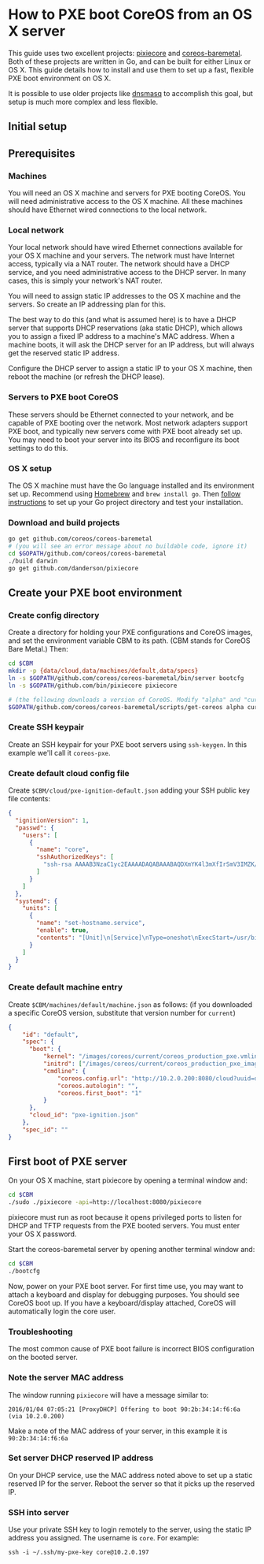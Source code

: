 # How to PXE boot CoreOS from an OS X server

This guide uses two excellent projects: [pixiecore](https://github.com/danderson/pixiecore) and [coreos-baremetal](https://github.com/coreos/coreos-baremetal). Both of these projects are written in Go, and can be built for either Linux or OS X. This guide details how to install and use them to set up a fast, flexible PXE boot environment on OS X.

It is possible to use older projects like [dnsmasq](http://www.thekelleys.org.uk/dnsmasq/doc.html) to accomplish this goal, but setup is much more complex and less flexible.

## Initial setup

## Prerequisites

### Machines

You will need an OS X machine and servers for PXE booting CoreOS. You will need administrative access to the OS X machine.
All these machines should have Ethernet wired connections to the local network.

### Local network

Your local network should have wired Ethernet connections available for your OS X machine and your servers.
The network must have Internet access, typically via a NAT router.
The network should have a DHCP service, and you need administrative access to the DHCP server.
In many cases, this is simply your network's NAT router.

You will need to assign static IP addresses to the OS X machine and the servers. So create an IP addressing plan for this.

The best way to do this (and what is assumed here) is to have a DHCP server that supports DHCP reservations (aka static DHCP), which allows you to assign a fixed IP address to a machine's MAC address.
When a machine boots, it will ask the DHCP server for an IP address, but will always get the reserved static IP address.

Configure the DHCP server to assign a static IP to your OS X machine, then reboot the machine (or refresh the DHCP lease).

### Servers to PXE boot CoreOS

These servers should be Ethernet connected to your network, and be capable of PXE booting over the network.
Most network adapters support PXE boot, and typically new servers come with PXE boot already set up.
You may need to boot your server into its BIOS and reconfigure its boot settings to do this.

### OS X setup

The OS X machine must have the Go language installed and its environment set up.
Recommend using [Homebrew](http://brew.sh) and `brew install go`. Then [follow instructions](https://golang.org/doc/install#testing) to set up your Go project directory and test your installation.

### Download and build projects

```bash
go get github.com/coreos/coreos-baremetal
# (you will see an error message about no buildable code, ignore it)
cd $GOPATH/github.com/coreos/coreos-baremetal
./build darwin
go get github.com/danderson/pixiecore
```

## Create your PXE boot environment

### Create config directory

Create a directory for holding your PXE configurations and CoreOS images, and set the environment variable CBM to its path. (CBM stands for CoreOS Bare Metal.) Then:

```bash
cd $CBM
mkdir -p {data/cloud,data/machines/default,data/specs}
ln -s $GOPATH/github.com/coreos/coreos-baremetal/bin/server bootcfg
ln -s $GOPATH/github.com/bin/pixiecore pixiecore
```

```bash
# (the following downloads a version of CoreOS. Modify "alpha" and "current" to the channel and release that you wish to use.)
$GOPATH/github.com/coreos/coreos-baremetal/scripts/get-coreos alpha current
```

### Create SSH keypair

Create an SSH keypair for your PXE boot servers using `ssh-keygen`. In this example we'll call it `coreos-pxe`.

### Create default cloud config file

Create `$CBM/cloud/pxe-ignition-default.json` adding your SSH public key file contents:

```json
{
  "ignitionVersion": 1,
  "passwd": {
    "users": [
      {
        "name": "core",
        "sshAuthorizedKeys": [
          "ssh-rsa AAAAB3NzaC1yc2EAAAADAQABAAABAQDXmYK4l3mXfIrSmV3IMZK/BC8CKPeZ/7VDkM1x8V5ulFZLM9gKhd//eGP10gvkoinOLYBFUntDZA4v6BB5UPI1sr2AaJ0LsHoMpebnMW4oNgx/8aBIChujhYmeAQut+pc9k24MYkFq2TJLCl0pE3S6Hxgw6oJUW0DyNWlSSBLcu/neiZO3Lw2uVScPlBQkxvhJa0SprqTgXJhht2QXrag/QAQzaHKtim7ZOC96qITrYy+04JqtWZ2BTAaGyQiAjzroDBMZm21RbC0sB2Q7E7RanjKEfw45zBvM7/G5g/QllNrWJFIhcSr5oMslTirlxUS1AGcf194KVZh+uJcxct6x spebrown@SpencerMBPro"
        ]
      }
    ]
  },
  "systemd": {
    "units": [
      {
        "name": "set-hostname.service",
        "enable": true,
        "contents": "[Unit]\n[Service]\nType=oneshot\nExecStart=/usr/bin/hostnamectl set-hostname default-host\n[Install]\nWantedBy=multi-user.target"
      }
    ]
  }
}
```
### Create default machine entry

Create `$CBM/machines/default/machine.json` as follows: (if you downloaded a specific CoreOS version, substitute that version number for `current`)

```json
{
    "id": "default",
    "spec": {
      "boot": {
          "kernel": "/images/coreos/current/coreos_production_pxe.vmlinuz",
          "initrd": ["/images/coreos/current/coreos_production_pxe_image.cpio.gz"],
          "cmdline": {
              "coreos.config.url": "http://10.2.0.200:8080/cloud?uuid=default",
              "coreos.autologin": "",
              "coreos.first_boot": "1"
          }
      },
      "cloud_id": "pxe-ignition.json"
    },
    "spec_id": ""
}
```

## First boot of PXE server

On your OS X machine, start pixiecore by opening a terminal window and:

```bash
cd $CBM
./sudo ./pixiecore -api=http://localhost:8080/pixiecore
```

pixiecore must run as root because it opens privileged ports to listen for DHCP and TFTP requests from the PXE booted servers.
You must enter your OS X password.

Start the coreos-baremetal server by opening another terminal window and:

```bash
cd $CBM
./bootcfg
```

Now, power on your PXE boot server. For first time use, you may want to attach a keyboard and display for debugging purposes.
You should see CoreOS boot up. If you have a keyboard/display attached, CoreOS will automatically login the core user.

### Troubleshooting

The most common cause of PXE boot failure is incorrect BIOS configuration on the booted server.

### Note the server MAC address

The window running `pixiecore` will have a message similar to:

`2016/01/04 07:05:21 [ProxyDHCP] Offering to boot 90:2b:34:14:f6:6a (via 10.2.0.200)`

Make a note of the MAC address of your server, in this example it is `90:2b:34:14:f6:6a`

### Set server DHCP reserved IP address

On your DHCP service, use the MAC address noted above to set up a static reserved IP for the server.
Reboot the server so that it picks up the reserved IP.

### SSH into server

Use your private SSH key to login remotely to the server, using the static IP address you assigned.
The username is `core`. For example:

`ssh -i ~/.ssh/my-pxe-key core@10.2.0.197`

